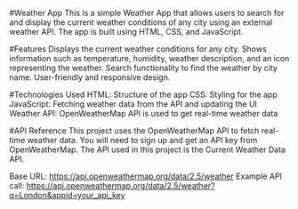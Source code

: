 #Weather App
This is a simple Weather App that allows users to search for and display the current weather conditions of any city using an external weather API. The app is built using HTML, CSS, and JavaScript.

#Features
Displays the current weather conditions for any city.
Shows information such as temperature, humidity, weather description, and an icon representing the weather.
Search functionality to find the weather by city name.
User-friendly and responsive design.

#Technologies Used
HTML: Structure of the app
CSS: Styling for the app
JavaScript: Fetching weather data from the API and updating the UI
Weather API: OpenWeatherMap API is used to get real-time weather data

#API Reference
This project uses the OpenWeatherMap API to fetch real-time weather data. You will need to sign up and get an API key from OpenWeatherMap. The API used in this project is the Current Weather Data API.

Base URL: https://api.openweathermap.org/data/2.5/weather
Example API call: https://api.openweathermap.org/data/2.5/weather?q=London&appid=your_api_key
